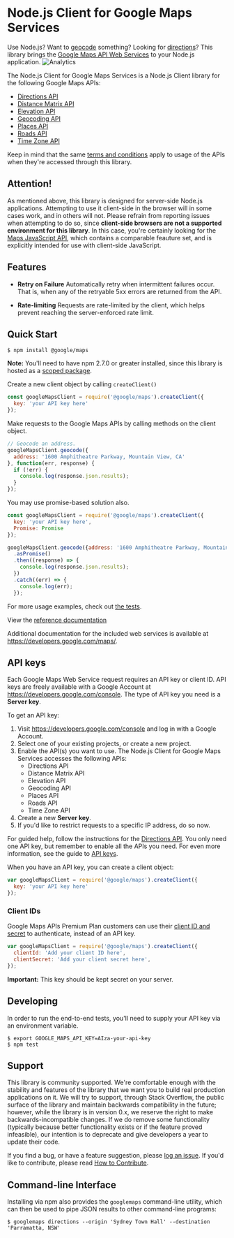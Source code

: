 Node.js Client for Google Maps Services
=======================================

Use Node.js? Want to [geocode][Geocoding API] something? Looking
for [directions][Directions API]?
This library brings the [Google Maps API Web Services] to your Node.js
application. ![Analytics](https://maps-ga-beacon.appspot.com/UA-12846745-20/google-maps-services-js/readme?pixel)

The Node.js Client for Google Maps Services is a Node.js Client library
for the following Google Maps APIs:

 - [Directions API]
 - [Distance Matrix API]
 - [Elevation API]
 - [Geocoding API]
 - [Places API]
 - [Roads API]
 - [Time Zone API]

Keep in mind that the same [terms and conditions](https://developers.google.com/maps/terms)
apply to usage of the APIs when they're accessed through this library.

## Attention!

As mentioned above, this library is designed for server-side Node.js applications. Attempting to use it client-side in the browser will in some cases work, and in others will not. Please refrain from reporting issues when attempting to do so, since **client-side browsers are not a supported environment for this library**. In this case, you're certainly looking for the [Maps JavaScript API], which contains a comparable feauture set, and is explicitly intended for use with client-side JavaScript.

## Features

 - **Retry on Failure** Automatically retry when intermittent failures occur.
   That is, when any of the retryable 5xx errors are returned from the API.

 - **Rate-limiting** Requests are rate-limited by the client, which helps
   prevent reaching the server-enforced rate limit.

## Quick Start

    $ npm install @google/maps

**Note:** You'll need to have npm 2.7.0 or greater installed, since this library is hosted as a
[scoped package](https://docs.npmjs.com/getting-started/scoped-packages).

Create a new client object by calling `createClient()`

```js
const googleMapsClient = require('@google/maps').createClient({
  key: 'your API key here'
});
```

Make requests to the Google Maps APIs by calling methods on the client object.

```js
// Geocode an address.
googleMapsClient.geocode({
  address: '1600 Amphitheatre Parkway, Mountain View, CA'
}, function(err, response) {
  if (!err) {
    console.log(response.json.results);
  }
});
```

You may use promise-based solution also.

```js
const googleMapsClient = require('@google/maps').createClient({
  key: 'your API key here',
  Promise: Promise
});

googleMapsClient.geocode({address: '1600 Amphitheatre Parkway, Mountain View, CA'})
  .asPromise()
  .then((response) => {
    console.log(response.json.results);
  })
  .catch((err) => {
    console.log(err);
  });
```

For more usage examples, check out [the tests](spec/e2e/).

View the [reference documentation](https://googlemaps.github.io/google-maps-services-js/docs/)

Additional documentation for the included web services is available at
https://developers.google.com/maps/.

## API keys

Each Google Maps Web Service request requires an API key or client ID. API keys
are freely available with a Google Account at
https://developers.google.com/console. The type of API key you need is a
**Server key**.

To get an API key:

 1. Visit https://developers.google.com/console and log in with
    a Google Account.
 1. Select one of your existing projects, or create a new project.
 1. Enable the API(s) you want to use. The Node.js Client for Google Maps Services
    accesses the following APIs:
    * Directions API
    * Distance Matrix API
    * Elevation API
    * Geocoding API
    * Places API
    * Roads API
    * Time Zone API
 1. Create a new **Server key**.
 1. If you'd like to restrict requests to a specific IP address, do so now.

For guided help, follow the instructions for the [Directions API][directions-key]. You only need one API key, but
remember to enable all the APIs you need.
For even more information, see the guide to [API keys][apikey].

When you have an API key, you can create a client object:

```js
var googleMapsClient = require('@google/maps').createClient({
  key: 'your API key here'
});
```

### Client IDs

Google Maps APIs Premium Plan customers can use their [client ID and secret][clientid] to authenticate,
instead of an API key.

```js
var googleMapsClient = require('@google/maps').createClient({
  clientId: 'Add your client ID here',
  clientSecret: 'Add your client secret here',
});
```

**Important:** This key should be kept secret on your server.

## Developing

In order to run the end-to-end tests, you'll need to supply your API key via an
environment variable.

    $ export GOOGLE_MAPS_API_KEY=AIza-your-api-key
    $ npm test

## Support

This library is community supported. We're comfortable enough with the
stability and features of the library that we want you to build real
production applications on it. We will try to support, through Stack
Overflow, the public surface of the library and maintain
backwards compatibility in the future; however, while the library is in
version 0.x, we reserve the right to make backwards-incompatible
changes. If we do remove some functionality (typically because better
functionality exists or if the feature proved infeasible), our intention
is to deprecate and give developers a year to update their code.

If you find a bug, or have a feature suggestion, please
[log an issue][issues]. If you'd like to contribute, please read
[How to Contribute][contrib].

## Command-line Interface

Installing via npm also provides the `googlemaps` command-line utility,
which can then be used to pipe JSON results to other command-line programs:

```
$ googlemaps directions --origin 'Sydney Town Hall' --destination 'Parramatta, NSW'
```

[apikey]: https://developers.google.com/maps/faq#keysystem
[clientid]: https://developers.google.com/maps/documentation/business/webservices/auth

[Google Maps API Web Services]: https://developers.google.com/maps/apis-by-platform#web_service_apis
[Directions API]: https://developers.google.com/maps/documentation/directions/
[directions-key]: https://developers.google.com/maps/documentation/directions/get-api-key#key
[Distance Matrix API]: https://developers.google.com/maps/documentation/distancematrix/
[Elevation API]: https://developers.google.com/maps/documentation/elevation/
[Geocoding API]: https://developers.google.com/maps/documentation/geocoding/
[Time Zone API]: https://developers.google.com/maps/documentation/timezone/
[Roads API]: https://developers.google.com/maps/documentation/roads/
[Places API]: https://developers.google.com/places/web-service/

[issues]: https://github.com/googlemaps/google-maps-services-js/issues
[contrib]: https://github.com/googlemaps/google-maps-services-js/blob/master/CONTRIBUTING.md
[Maps JavaScript API]: https://developers.google.com/maps/documentation/javascript/
